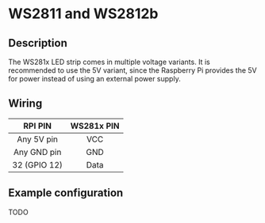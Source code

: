 # WS2811 and WS2812b

## Description

The WS281x LED strip comes in multiple voltage variants. It is recommended to use the 5V variant, since the Raspberry Pi
provides the 5V for power instead of using an external power supply.

## Wiring

|   RPI PIN    | WS281x PIN |  
|:------------:|:----------:|
|  Any 5V pin  |    VCC     | 
| Any GND pin  |    GND     |   
| 32 (GPIO 12) |    Data    |

## Example configuration

TODO